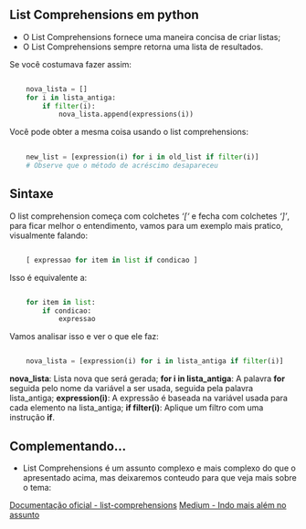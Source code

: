 ## List Comprehensions em python


- O List Comprehensions fornece uma maneira concisa de criar listas;
- O List Comprehensions sempre retorna uma lista de resultados.

Se você costumava fazer assim:

```python

    nova_lista = []
    for i in lista_antiga:
        if filter(i):
            nova_lista.append(expressions(i))
```

Você pode obter a mesma coisa usando o list comprehensions:


```python
    
    new_list = [expression(i) for i in old_list if filter(i)]
    # Observe que o método de acréscimo desapareceu
```

## Sintaxe

O list comprehension começa com colchetes *‘[‘* e fecha com colchetes *‘]’*, para ficar melhor o entendimento, vamos para um exemplo mais pratico, visualmente falando:

```python

    [ expressao for item in list if condicao ]
```

Isso é equivalente a:

```python

    for item in list:
        if condicao:
            expressao
```

Vamos analisar isso e ver o que ele faz:

```python

    nova_lista = [expression(i) for i in lista_antiga if filter(i)]
```

__nova_lista__: Lista nova que será gerada;
__for i in lista_antiga__: A palavra __for__ seguida pelo nome da variável a ser usada, seguida pela palavra lista_antiga;
__expression(i)__: A expressão é baseada na variável usada para cada elemento na lista_antiga;
__if filter(i)__: Aplique um filtro com uma instrução __if__.


## Complementando...

- List Comprehensions é um assunto complexo e mais complexo do que o apresentado acima, mas deixaremos conteudo para que veja mais sobre o tema:

<a href="https://docs.python.org/3/tutorial/datastructures.html#list-comprehensions"> Documentação oficial - list-comprehensions</a>
<a href="https://medium.com/better-programming/list-comprehension-in-python-8895a785550b"> Medium - Indo mais além no assunto</a>
